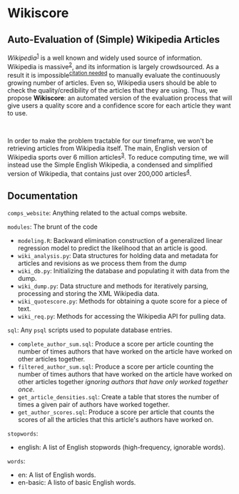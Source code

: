 # Wikiscore
## Auto-Evaluation of (Simple) Wikipedia Articles

<p>
<em>Wikipedia</em><sup><a href="https://www.wikipedia.org/">1</a></sup> is a well known and widely used source of information. Wikipedia is massive<sup><a href="https://en.wikipedia.org/wiki/Wikipedia:Size_comparisons#:~:text=Currently%2C%20the%20English%20Wikipedia%20alone,million%20articles%20in%20309%20languages.">2</a></sup>,
and its information is largely crowdsourced. As a result it is impossible<sup><a href="">citation needed</a></sup> to manually evaluate the continuously growing number of articles. Even so, Wikipedia users should be able to check the
quality/credibility of the articles that they are using. Thus, we propose <strong>Wikiscore</strong>: an automated version of the evaluation process that will give users a quality score and a confidence score for each article they
want to use.
</p>
<br/>
<p>
In order to make the problem tractable for our timeframe, we won't be retrieving articles from Wikipedia itself. The main, English version of Wikipedia sports over 6 million articles<sup><a href="https://en.wikipedia.org/wiki/Wikipedia:Size_comparisons#:~:text=Currently%2C%20the%20English%20Wikipedia%20alone,million%20articles%20in%20309%20languages.">3</a></sup>.
To reduce computing time, we will instead use the Simple English Wikipedia, a condensed and simplified version of Wikipedia, that contains just over 200,000 articles<sup><a href="https://en.wikipedia.org/wiki/Simple_English_Wikipedia">4</a></sup>.
</p>

## Documentation

`comps_website`: Anything related to the actual comps website.

`modules`: The brunt of the code
- `modeling.R`: Backward elimination construction of a generalized linear regression model to predict the likelihood that an article is good.
- `wiki_analysis.py`: Data structures for holding data and metadata for articles and revisions as we process them from the dump
- `wiki_db.py`: Initializing the database and populating it with data from the dump.
- `wiki_dump.py`: Data structure and methods for iteratively parsing, processing and storing the XML Wikipedia data. 
- `wiki_quotescore.py`: Methods for obtaining a quote score for a piece of text.
- `wiki_req.py`: Methods for accessing the Wikipedia API for pulling data. 

`sql`: Any `psql` scripts used to populate database entries.
- `complete_author_sum.sql`: Produce a score per article counting the number of times authors that have worked on the article have worked on other articles together.
- `filtered_author_sum.sql`: Produce a score per article counting the number of times authors that have worked on the article have worked on other articles together *ignoring authors that have only worked together once*.
- `get_article_densities.sql`: Create a table that stores the number of times a given pair of authors have worked together.
- `get_author_scores.sql`: Produce a score per article that counts the scores of all the articles that this article's authors have worked on.

`stopwords`:
- english: A list of English stopwords (high-frequency, ignorable words).

`words`: 
- en: A list of English words.
- en-basic: A listo of basic English words.